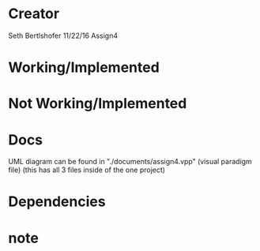 # Creator
Seth Bertlshofer
11/22/16
Assign4

# Working/Implemented 

# Not Working/Implemented

# Docs
UML diagram can be found in "./documents/assign4.vpp" (visual paradigm file) (this has all 3 files inside of the one project)

# Dependencies

# note
